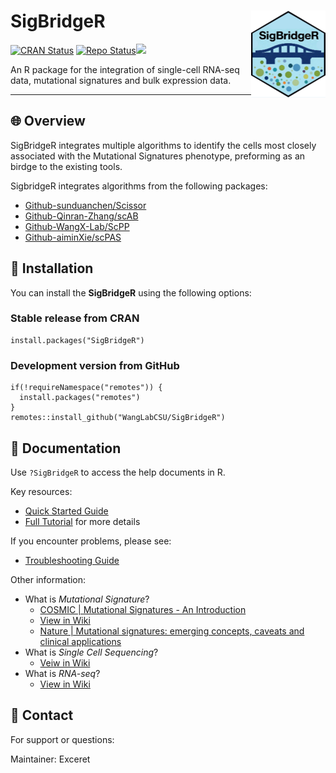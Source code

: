 # **SigBridgeR** <a href="https://wanglabcsu.github.io/sigbridger/"><img src="man/figures/logo.png" alt="sigbridger website" align="right" height="139"/></a>

[![CRAN Status](https://www.r-pkg.org/badges/version/SigBridgeR)](https://cran.r-project.org/package=SigBridgeR) [![Repo Status](https://www.repostatus.org/badges/latest/wip.svg)](https://www.repostatus.org/#wip)[![](https://img.shields.io/badge/devel%20version-0.0.0.9000-blue.svg)](https://github.com/WangLabCSU/SigBridgeR)

An R package for the integration of single-cell RNA-seq data, mutational signatures and bulk expression data.

------------------------------------------------------------------------

## 🌐 Overview

SigBridgeR integrates multiple algorithms to identify the cells most closely associated with the Mutational Signatures phenotype, preforming as an birdge to the existing tools.

SigbridgeR integrates algorithms from the following packages:

-   [Github-sunduanchen/Scissor](https://github.com/sunduanchen/Scissor)
-   [Github-Qinran-Zhang/scAB](https://github.com/Qinran-Zhang/scAB/)
-   [Github-WangX-Lab/ScPP](https://github.com/WangX-Lab/ScPP)
-   [Github-aiminXie/scPAS](https://github.com/aiminXie/scPAS)

## 🔧 Installation

You can install the **SigBridgeR** using the following options:

### Stable release from CRAN

```{r install_from_cran}
install.packages("SigBridgeR")
```

### Development version from GitHub

```{r install_from_github}
if(!requireNamespace("remotes")) {
  install.packages("remotes")
}
remotes::install_github("WangLabCSU/SigBridgeR")
```

## 📓 Documentation

Use `?SigBridgeR` to access the help documents in R.

Key resources:

-   [Quick Started Guide](vignettes/Quick_Start.md)
-   [Full Tutorial](vignettes/Full_Tutorial.md) for more details

If you encounter problems, please see:

-   [Troubleshooting Guide](vignettes/Troubleshooting.md)

Other information:

-   What is *Mutational Signature*?
    -   [COSMIC \| Mutational Signatures - An Introduction](https://cancer.sanger.ac.uk/cosmic)
    -   [View in Wiki](https://en.wikipedia.org/wiki/Mutational_signatures)
    -   [Nature \| Mutational signatures: emerging concepts, caveats and clinical applications](https://www.nature.com/articles/s41568-021-00377-7)
-   What is *Single Cell Sequencing*?
    -   [Veiw in Wiki](https://en.wikipedia.org/wiki/Single-cell_sequencing)
-   What is *RNA-seq*?
    -   [View in Wiki](https://en.wikipedia.org/wiki/RNA-Seq)

## 📮 Contact

For support or questions:

Maintainer: Exceret